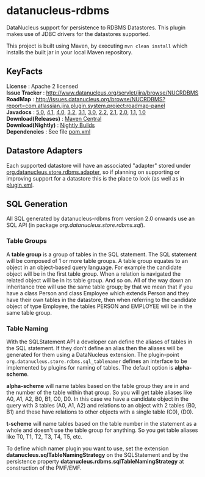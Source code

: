 # datanucleus-rdbms

DataNucleus support for persistence to RDBMS Datastores. This plugin makes use of JDBC drivers for the datastores supported. 

This project is built using Maven, by executing `mvn clean install` which installs the built jar in your local Maven repository.


## KeyFacts

__License__ : Apache 2 licensed  
__Issue Tracker__ : http://www.datanucleus.org/servlet/jira/browse/NUCRDBMS  
__RoadMap__ : http://issues.datanucleus.org/browse/NUCRDBMS?report=com.atlassian.jira.plugin.system.project:roadmap-panel  
__Javadocs__ : [5.0](http://www.datanucleus.org/javadocs/store.rdbms/5.0/), [4.1](http://www.datanucleus.org/javadocs/store.rdbms/4.1/), [4.0](http://www.datanucleus.org/javadocs/store.rdbms/4.0/), [3.2](http://www.datanucleus.org/javadocs/store.rdbms/3.2/), [3.1](http://www.datanucleus.org/javadocs/store.rdbms/3.1/), [3.0](http://www.datanucleus.org/javadocs/store.rdbms/3.0/), [2.2](http://www.datanucleus.org/javadocs/store.rdbms/2.2/), [2.1](http://www.datanucleus.org/javadocs/store.rdbms/2.1/), [2.0](http://www.datanucleus.org/javadocs/store.rdbms/2.0/), [1.1](http://www.datanucleus.org/javadocs/store.rdbms/1.1/), [1.0](http://www.datanucleus.org/javadocs/store.rdbms/1.0/)  
__Download(Releases)__ : [Maven Central](http://central.maven.org/maven2/org/datanucleus/datanucleus-rdbms)  
__Download(Nightly)__ : [Nightly Builds](http://www.datanucleus.org/downloads/maven2-nightly/org/datanucleus/datanucleus-rdbms)  
__Dependencies__ : See file [pom.xml](pom.xml)  


## Datastore Adapters

Each supported datastore will have an associated "adapter" stored under 
[org.datanucleus.store.rdbms.adapter](https://github.com/datanucleus/datanucleus-rdbms/tree/master/src/java/org/datanucleus/store/rdbms/adapter), 
so if planning on supporting or improving support for a datastore this is the place to look (as well as in 
[plugin.xml](https://github.com/datanucleus/datanucleus-rdbms/blob/master/plugin.xml).


## SQL Generation

All SQL generated by datanucleus-rdbms from version 2.0 onwards use an SQL API (in package _org.datanucleus.store.rdbms.sql_).

### Table Groups

A __table group__ is a group of tables in the SQL statement. The SQL statement will be composed of 1 or more table groups.
A table group equates to an object in an object-based query language.
For example the candidate object will be in the first table group. When a relation is navigated the related object will be in its table group. 
And so on. All of the way down an inheritance tree will use the same table group; by that we mean that if you have a class Person and 
class Employee which extends Person and they have their own tables in the datastore, then when referring to the candidate object of type Employee, 
the tables PERSON and EMPLOYEE will be in the same table group.


### Table Naming

With the SQLStatement API a developer can define the aliases of tables in the SQL statement. If they don't define an alias then the aliases will 
be generated for them using a DataNucleus extension. The plugin-point `org.datanucleus.store.rdbms.sql_tablenamer` defines an interface
to be implemented by plugins for naming of tables. The default option is __alpha-scheme__.

__alpha-scheme__ will name tables based on the table group they are in and the number of the table within that group. So you will get table 
aliases like A0, A1, A2, B0, B1, C0, D0. In this case we have a candidate object in the query with 3 tables (A0, A1, A2) and relations to 
an object with 2 tables (B0, B1) and these have relations to other objects with a single table (C0), (D0).

__t-scheme__ will name tables based on the table number in the statement as a whole and doesn't use the table group for anything. So you get 
table aliases like T0, T1, T2, T3, T4, T5, etc.

To define which namer plugin you want to use, set the extension __datanucleus.sqlTableNamingStrategy__ on the SQLStatement and by the persistence
property __datanucleus.rdbms.sqlTableNamingStrategy__ at construction of the PMF/EMF.
